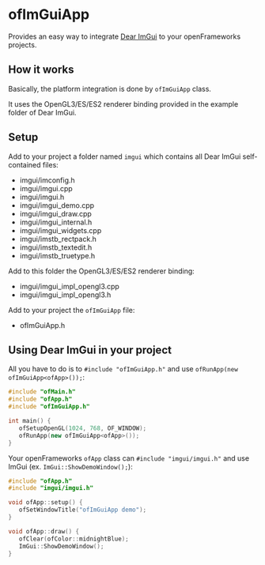 # ofImGuiApp
Provides an easy way to integrate [Dear ImGui](https://github.com/ocornut/imgui) to your openFrameworks projects.

## How it works
Basically, the platform integration is done by `ofImGuiApp` class.

It uses the OpenGL3/ES/ES2 renderer binding provided in the example folder of Dear ImGui.

## Setup
Add to your project a folder named `imgui` which contains all Dear ImGui self-contained files:
- imgui/imconfig.h
- imgui/imgui.cpp
- imgui/imgui.h
- imgui/imgui_demo.cpp
- imgui/imgui_draw.cpp
- imgui/imgui_internal.h
- imgui/imgui_widgets.cpp
- imgui/imstb_rectpack.h
- imgui/imstb_textedit.h
- imgui/imstb_truetype.h

Add to this folder the OpenGL3/ES/ES2 renderer binding:
- imgui/imgui_impl_opengl3.cpp
- imgui/imgui_impl_opengl3.h

Add to your project the `ofImGuiApp` file:
- ofImGuiApp.h

## Using Dear ImGui in your project
All you have to do is to `#include "ofImGuiApp.h"` and use `ofRunApp(new ofImGuiApp<ofApp>());`:
```C++
#include "ofMain.h"
#include "ofApp.h"
#include "ofImGuiApp.h"

int main() {
   ofSetupOpenGL(1024, 768, OF_WINDOW);
   ofRunApp(new ofImGuiApp<ofApp>());
}
```

Your openFrameworks `ofApp` class can `#include "imgui/imgui.h"` and use ImGui (ex. `ImGui::ShowDemoWindow();`):
```C++
#include "ofApp.h"
#include "imgui/imgui.h"

void ofApp::setup() {
   ofSetWindowTitle("ofImGuiApp demo");
}

void ofApp::draw() {
   ofClear(ofColor::midnightBlue);
   ImGui::ShowDemoWindow();
}
```
